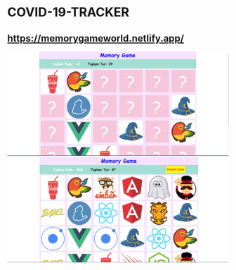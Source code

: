 # COVID-19-TRACKER

## https://memorygameworld.netlify.app/

![alt text](https://github.com/kadirkara22/MemoryGame/blob/main/src/images/memorygame1.PNG)
![alt text](https://github.com/kadirkara22/MemoryGame/blob/main/src/images/memorygame2.PNG)
